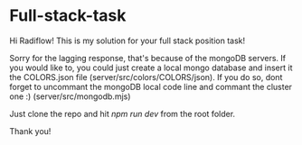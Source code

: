 # Full-stack-task

Hi Radiflow!
This is my solution for your full stack position task!

Sorry for the lagging response, that's because of the mongoDB servers.
If you would like to, you could just create a local mongo database and insert it the COLORS.json file (server/src/colors/COLORS/json). If you do so, dont forget to uncommant the mongoDB local code line and commant the cluster one :) (server/src/mongodb.mjs)

Just clone the repo and hit *npm run dev* from the root folder.

Thank you!
